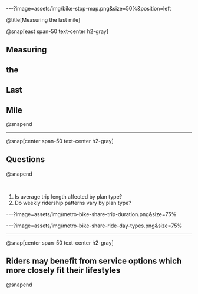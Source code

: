 ---?image=assets/img/bike-stop-map.png&size=50%&position=left

@title[Measuring the last mile]

@snap[east span-50 text-center h2-gray]
## Measuring
## the
## Last
## Mile
@snapend

---

@snap[center span-50 text-center h2-gray]
## Questions
@snapend

<br>

1. Is average trip length affected by plan type?
2. Do weekly ridership patterns vary by plan type?


---?image=assets/img/metro-bike-share-trip-duration.png&size=75%




---?image=assets/img/metro-bike-share-ride-day-types.png&size=75%

--- 

@snap[center span-50 text-center h2-gray]
## Riders may benefit from service options which more closely fit their lifestyles
@snapend

